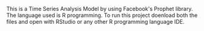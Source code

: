 This is a Time Series Analysis Model by using Facebook's Prophet library. The language used is R programming.
To run this project doenload both the files and open with RStudio or any other R programming language IDE.

